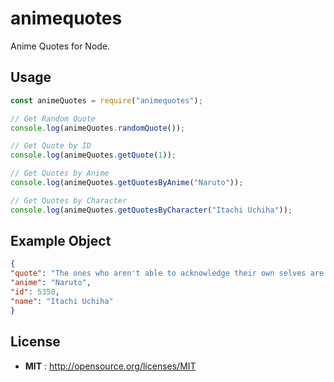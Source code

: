 # animequotes

Anime Quotes for Node.


## Usage

 ```javascript
const animeQuotes = require("animequotes");

// Get Random Quote
console.log(animeQuotes.randomQuote());

// Get Quote by ID
console.log(animeQuotes.getQuote(1));

// Get Quotes by Anime
console.log(animeQuotes.getQuotesByAnime("Naruto"));

// Get Quotes by Character
console.log(animeQuotes.getQuotesByCharacter("Itachi Uchiha"));
```


## Example Object

```json
{
"quote": "The ones who aren't able to acknowledge their own selves are bound to fail.",
"anime": "Naruto",
"id": 5350,
"name": "Itachi Uchiha"
}
```


## License

 - **MIT** : http://opensource.org/licenses/MIT
